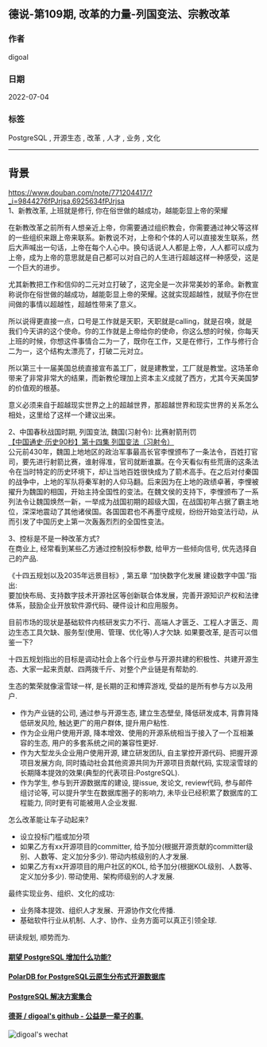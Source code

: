 ## 德说-第109期, 改革的力量-列国变法、宗教改革   
                    
### 作者                    
digoal                    
                    
### 日期                    
2022-07-04                    
                    
### 标签                    
PostgreSQL , 开源生态 , 改革 , 人才 , 业务 , 文化                        
                    
----                    
                    
## 背景        
  
  
https://www.douban.com/note/771204417/?_i=9844276fPJrjsa,6925634fPJrjsa  
1、新教改革, 上班就是修行, 你在俗世做的越成功，越能彰显上帝的荣耀  
  
在新教改革之前所有人想亲近上帝，你需要通过组织教会，你需要通过神父等这样的一些组织来跟上帝来联系。新教说不对，上帝和个体的人可以直接发生联系，然后大声喊出一句话，上帝在每个人心中。换句话说人人都是上帝，人人都可以成为上帝，成为上帝的意思就是自己都可以对自己的人生进行超越这样一种感受，这是一个巨大的进步。  
  
尤其新教把工作和信仰的二元对立打破了，这完全是一次非常美妙的革命。新教宣称说你在俗世做的越成功，越能彰显上帝的荣耀。这就实现超越性，就赋予你在世间做的事情以超越性，超越性带来了意义。  
  
所以说得更直接一点，口号是工作就是天职，天职就是calling，就是召唤，就是我们今天讲的这个使命。你的工作就是上帝给你的使命，你这么想的时候，你每天上班的时候，你想这件事情合二为一了，既你在工作，又是在修行，工作与修行合二为一，这个结构太漂亮了，打破二元对立。  
  
所以第三十一届美国总统直接宣布盖工厂，就是建教堂，工厂就是教堂。这场革命带来了非常非常大的结果，而新教伦理加上资本主义成就了西方，尤其今天美国梦的价值观的根基。  
  
意义必须来自于超越现实世界之上的超越世界，那超越世界和现实世界的关系怎么相处，这里给了这样一个建议出来。  
  
  
2、中国春秋战国时期, 列国变法, 魏国(习射令): 比赛射箭刑罚     
[【中国通史·历史90秒】第十四集 列国变法（习射令）](https://www.bilibili.com/read/cv14822001/)     
公元前430年，魏国上地地区的政治军事最高长官李悝颁布了一条法令，百姓打官司，要先进行射箭比赛，谁射得准，官司就断谁赢。在今天看似有些荒唐的这条法令在当时特定的历史环境下，却让当地百姓很快成为了箭术高手。在之后对付秦国的战争中，上地的军队将秦军射的人仰马翻。后来因为在上地的政绩卓著，李悝被擢升为魏国的相国，开始主持全国性的变法。在魏文侯的支持下，李悝颁布了一系列法令让魏国焕然一新，一举成为战国初期的超级大国，在战国初年占据了霸主地位，深深地震动了其他诸侯国。各国国君也不再墨守成规，纷纷开始变法行动，从而引发了中国历史上第一次轰轰烈烈的全国性变法。   
  
3、控标是不是一种改革方式?   
在商业上, 经常看到某些乙方通过控制投标参数, 给甲方一些倾向信号, 优先选择自己的产品.     
  
《十四五规划以及2035年远景目标》, 第五章 “加快数字化发展 建设数字中国.”指出:    
要加快布局、支持数字技术开源社区等创新联合体发展，完善开源知识产权和法律体系，鼓励企业开放软件源代码、硬件设计和应用服务。  
  
目前市场的现状是基础软件内核研发实力不行、高端人才匮乏、工程人才匮乏、周边生态工具欠缺、服务型(使用、管理、优化等)人才欠缺. 如果要改革, 是否可以借鉴一下?    
  
十四五规划指出的目标是调动社会上各个行业参与开源共建的积极性、共建开源生态、大家一起来贡献、四两拨千斤、对整个产业链是有帮助的.    
  
生态的繁荣就像滚雪球一样, 是长期的正和博弈游戏, 受益的是所有参与方以及用户.    
- 作为产业链的公司, 通过参与开源生态, 建立生态壁垒, 降低研发成本, 背靠背降低研发风险, 触达更广的用户群体, 提升用户粘性.    
- 作为企业用户使用开源, 降本增效、使用的开源系统相当于接入了一个互相兼容的生态, 用户的多套系统之间的兼容性更好.    
- 作为大型龙头企业用户使用开源, 建立研发团队, 自主掌控开源代码、把握开源项目发展方向, 同时撬动社会其他资源共同为开源项目贡献代码, 实现滚雪球的长期降本提效的效果(典型的代表项目:PostgreSQL).    
- 作为学生, 参与到开源数据库的建设, 提issue, 发论文, review代码, 参与邮件组讨论等, 可以提升学生在数据库圈子的影响力, 未毕业已经积累了数据库的工程能力, 同时更有可能被用人企业发掘.    
  
怎么改革能让车子动起来?    
- 设立投标门槛或加分项  
- 如果乙方有xx开源项目的committer, 给予加分(根据开源贡献的committer级别、人数等、定义加分多少). 带动内核级别的人才发展.   
- 如果乙方有xx开源项目的用户社区的KOL, 给予加分(根据KOL级别、人数等、定义加分多少). 带动使用、架构师级别的人才发展.   
  
最终实现业务、组织、文化的成功:  
- 业务降本提效、组织人才发展、开源协作文化传播.   
- 基础软件行业从机制、人才、协作、业务方面可以真正引领全球.  
  
研读规划, 顺势而为.     
  
  
  
#### [期望 PostgreSQL 增加什么功能?](https://github.com/digoal/blog/issues/76 "269ac3d1c492e938c0191101c7238216")
  
  
#### [PolarDB for PostgreSQL云原生分布式开源数据库](https://github.com/ApsaraDB/PolarDB-for-PostgreSQL "57258f76c37864c6e6d23383d05714ea")
  
  
#### [PostgreSQL 解决方案集合](https://yq.aliyun.com/topic/118 "40cff096e9ed7122c512b35d8561d9c8")
  
  
#### [德哥 / digoal's github - 公益是一辈子的事.](https://github.com/digoal/blog/blob/master/README.md "22709685feb7cab07d30f30387f0a9ae")
  
  
![digoal's wechat](../pic/digoal_weixin.jpg "f7ad92eeba24523fd47a6e1a0e691b59")
  
